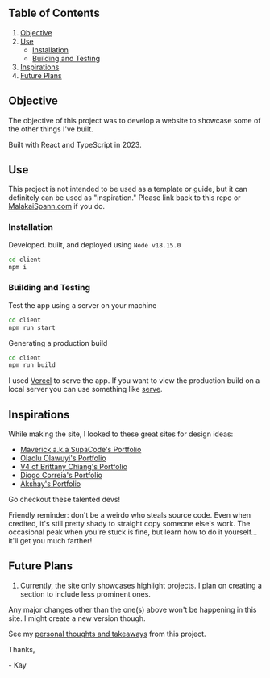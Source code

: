 ## Table of Contents
1. [Objective](#objective)
2. [Use](#use)
   - [Installation](#installation)
   - [Building and Testing](#building-and-testing)
3. [Inspirations](#inspirations)
4. [Future Plans](#future-plans)

## Objective

The objective of this project was to develop a website to showcase some of the other things I've built.

Built with React and TypeScript in 2023.

## Use

This project is not intended to be used as a template or guide, but it can definitely can be used as "inspiration." Please link back to this repo or [MalakaiSpann.com](https://malakaispann.com) if you do.

### Installation

Developed. built, and deployed using `Node v18.15.0`
```bash
cd client 
npm i
```

### Building and Testing

Test the app using a server on your machine
```bash
cd client
npm run start
```

Generating a production build
```bash
cd client
npm run build
```

I used [Vercel](https://www.Vercel.com) to serve the app. If you want to view the production build on a local server you can use something like [serve](https://www.npmjs.com/package/serve).


## Inspirations

While making the site, I looked to these great sites for design ideas:

- [Maverick a.k.a SupaCode's Portfolio](https://www.supacode.dev)
- [Olaolu Olawuyi's Portfolio](https://olaolu.dev/)
- [V4 of Brittany Chiang's Portfolio](https://v4.brittanychiang.com/)
- [Diogo Correia's Portfolio](https://diogotc.com/)
- [Akshay's Portfolio](https://aksh-ai.com/)

Go checkout these talented devs!

Friendly reminder: don't be a weirdo who steals source code. Even when credited, it's still pretty shady to straight copy someone else's work. The occasional peak when you're stuck is fine, but learn how to do it yourself... it'll get you much farther!

## Future Plans

1. Currently, the site only showcases highlight projects. I plan on creating a section to include less prominent ones.

Any major changes other than the one(s) above won't be happening in this site. I might create a new version though.

See my [personal thoughts and takeaways](./Final_Thoughts.md) from this project.

Thanks, 

\- Kay

